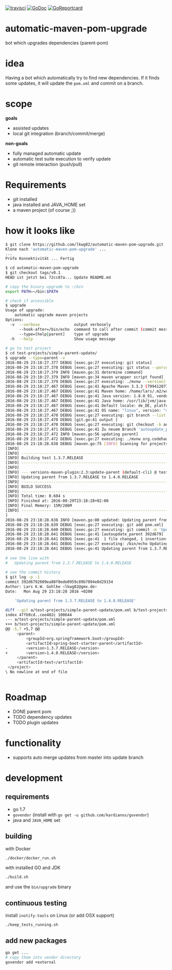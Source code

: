 [![travisci](https://travis-ci.org/lkwg82/automatic-maven-pom-upgrade.svg)](https://travis-ci.org/lkwg82/automatic-maven-pom-upgrade)
[![GoDoc](https://godoc.org/github.com/lkwg82/automatic-maven-pom-upgrade?status.svg)](https://godoc.org/github.com/lkwg82/automatic-maven-pom-upgrade)
 [![GoReportcard](https://goreportcard.com/badge/github.com/lkwg82/automatic-maven-pom-upgrade)](https://goreportcard.com/report/github.com/lkwg82/automatic-maven-pom-upgrade)

automatic-maven-pom-upgrade
===========================

bot which upgrades dependencies (parent-pom)


# idea

Having a bot which automatically try to find new dependencies. If it finds some updates, it will update the `pom.xml` and commit on a branch.

# scope
**goals**
- assisted updates
- local git integration (branch/commit/merge)

**non-goals**
- fully managed automatic update
- automatic test suite execution to verify update
- git remote interaction (push/pull)

        
# Requirements
- git installed
- java installed and JAVA_HOME set
- a maven project (of course ;))

# how it looks like
```bash
$ git clone https://github.com/lkwg82/automatic-maven-pom-upgrade.git
Klone nach 'automatic-maven-pom-upgrade' ...
...
Prüfe Konnektivität ... Fertig

$ cd automatic-maven-pom-upgrade
$ git checkout tags/v0.1
HEAD ist jetzt bei 72cc87a... Update README.md

# copy the binary upgrade to ~/bin
export PATH=~/bin:$PATH

# check if accessible
$ upgrade
Usage of upgrade:
	automatic upgrade maven projects
Options:
  -v  --verbose               output verbosely
      --hook-after=/bin/echo  command to call after commit (commit message is 1st arg)
      --type=[help|parent]    type of upgrade
  -h  --help                  Show usage message
   
# go to test project
$ cd test-projects/simple-parent-update/
$ upgrade --type=parent -v
2016-08-29 23:18:27.377 DEBUG [exec.go:27 executing: git status]
2016-08-29 23:18:27.378 DEBUG [exec.go:27 executing: git status --porcelain]
2016-08-29 23:18:27.379 INFO [maven.go:31 determine command]
2016-08-29 23:18:27.379 INFO [maven.go:34 maven wrapper script found]
2016-08-29 23:18:27.379 DEBUG [exec.go:27 executing: ./mvnw --version]
2016-08-29 23:18:27.467 DEBUG [exec.go:41 Apache Maven 3.3.3 (7994120775791599e205a5524ec3e0dfe41d4a06; 2015-04-22T13:57:37+02:00)]
2016-08-29 23:18:27.467 DEBUG [exec.go:41 Maven home: /home/lars/.m2/wrapper/dists/apache-maven-3.3.3-bin/3opbjp6rgl6qp7k2a6tljcpvgp/apache-maven-3.3.3]
2016-08-29 23:18:27.467 DEBUG [exec.go:41 Java version: 1.8.0_91, vendor: Oracle Corporation]
2016-08-29 23:18:27.467 DEBUG [exec.go:41 Java home: /usr/lib/jvm/java-8-openjdk-amd64/jre]
2016-08-29 23:18:27.467 DEBUG [exec.go:41 Default locale: de_DE, platform encoding: UTF-8]
2016-08-29 23:18:27.467 DEBUG [exec.go:41 OS name: "linux", version: "4.2.0-42-generic", arch: "amd64", family: "unix"]
2016-08-29 23:18:27.470 DEBUG [exec.go:27 executing: git branch --list autoupdate_parent]
2016-08-29 23:18:27.470 DEBUG [git.go:41 output ]
2016-08-29 23:18:27.470 DEBUG [exec.go:27 executing: git checkout -b autoupdate_parent]
2016-08-29 23:18:27.471 DEBUG [exec.go:41 Zu neuem Branch 'autoupdate_parent' gewechselt]
2016-08-29 23:18:27.472 INFO [maven.go:56 updating parent]
2016-08-29 23:18:27.472 DEBUG [exec.go:27 executing: ./mvnw org.codehaus.mojo:versions-maven-plugin:2.3:update-parent -DgenerateBackupPoms=false --batch-mode]
2016-08-29 23:18:28.638 DEBUG [maven.go:75 [INFO] Scanning for projects...
[INFO]                                                                         
[INFO] ------------------------------------------------------------------------
[INFO] Building test 1.3.7.RELEASE
[INFO] ------------------------------------------------------------------------
[INFO] 
[INFO] --- versions-maven-plugin:2.3:update-parent (default-cli) @ test ---
[INFO] Updating parent from 1.3.7.RELEASE to 1.4.0.RELEASE
[INFO] ------------------------------------------------------------------------
[INFO] BUILD SUCCESS
[INFO] ------------------------------------------------------------------------
[INFO] Total time: 0.604 s
[INFO] Finished at: 2016-08-29T23:18:28+02:00
[INFO] Final Memory: 15M/286M
[INFO] ------------------------------------------------------------------------
]
2016-08-29 23:18:28.638 INFO [maven.go:80 updated: Updating parent from 1.3.7.RELEASE to 1.4.0.RELEASE]
2016-08-29 23:18:28.639 DEBUG [exec.go:27 executing: git add pom.xml]
2016-08-29 23:18:28.640 DEBUG [exec.go:27 executing: git commit -m 'Updating parent from 1.3.7.RELEASE to 1.4.0.RELEASE' pom.xml]
2016-08-29 23:18:28.641 DEBUG [exec.go:41 [autoupdate_parent 392d679] 'Updating parent from 1.3.7.RELEASE to 1.4.0.RELEASE']
2016-08-29 23:18:28.641 DEBUG [exec.go:41  1 file changed, 1 insertion(+), 1 deletion(-)]
2016-08-29 23:18:28.641 DEBUG [exec.go:27 executing: /bin/echo Updating parent from 1.3.7.RELEASE to 1.4.0.RELEASE]
2016-08-29 23:18:28.641 DEBUG [exec.go:41 Updating parent from 1.3.7.RELEASE to 1.4.0.RELEASE]
   
# see the line with  
#   Updating parent from 1.3.7.RELEASE to 1.4.0.RELEASE
   
# see the commit history
$ git log -p -1
commit 392d6792609ea88f8ede0959c89b7094e8d29154
Author: Lars K.W. Gohlke <lkwg82@gmx.de>
Date:   Mon Aug 29 23:18:28 2016 +0200

    'Updating parent from 1.3.7.RELEASE to 1.4.0.RELEASE'

diff --git a/test-projects/simple-parent-update/pom.xml b/test-projects/simple-parent-update/pom.xml
index 47fb9cd..cee402c 100644
--- a/test-projects/simple-parent-update/pom.xml
+++ b/test-projects/simple-parent-update/pom.xml
@@ -5,7 +5,7 @@
     <parent>
         <groupId>org.springframework.boot</groupId>
         <artifactId>spring-boot-starter-parent</artifactId>
-        <version>1.3.7.RELEASE</version>
+        <version>1.4.0.RELEASE</version>
     </parent>
     <artifactId>test</artifactId>
 </project>
\ No newline at end of file
   
```

# Roadmap
- DONE parent pom
- TODO dependency updates
- TODO plugin updates

# functionality
- supports auto merge updates from master into update branch

# development

## requirements
- go 1.7
- `govendor` (install with `go get -u github.com/kardianos/govendor`)
- java and `JAVA_HOME` set

## building

with Docker

```bash
./docker/docker_run.sh
```

with installed GO and JDK

```bash
./build.sh
```

and use the `bin/upgrade` binary

## continuous testing

install  `inotify-tools` on Linux (or add OSX support)

```bash
./keep_tests_running.sh
```

## add new packages

```bash
go get ...
# copy them into vendor directory
govendor add +external
```
